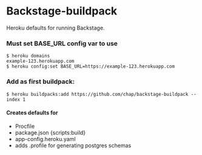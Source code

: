 # Backstage-buildpack

Heroku defaults for running Backstage.

### Must set BASE_URL config var to use

    $ heroku domains
    example-123.herokuapp.com
    $ heroku config:set BASE_URL=https://example-123.herokuapp.com

### Add as first buildpack:
   
    $ heroku buildpacks:add https://github.com/chap/backstage-buildpack --index 1

#### Creates defaults for
- Procfile
- package.json {scripts:build}
- app-config.heroku.yaml
- adds .profile for generating postgres schemas
